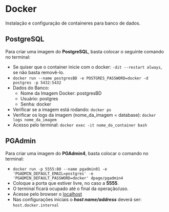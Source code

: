 # Docker

Instalação e configuração de containeres para banco de dados.

## PostgreSQL

Para criar uma imagem do **PostgreSQL**, basta colocar o seguinte comando no terminal:

* Se quiser que o container inicie com o docker: ```-dit --restart always```, se não basta removê-lo.
* ```docker run --name postgresBD -e POSTGRES_PASSWORD=docker -d postgres -p 5432:5432```
* Dados do Banco:
  * Nome da Imagem Docker: postgresBD
  * Usuário: postgres
  * Senha: docker
* Verificar se a imagem está rodando: ```docker ps```
* Verificar os logs da imagem (nome_da_imagem = database): ```docker logs nome_da_imagem```
* Acesso pelo terminal: ```docker exec -it nome_do_container bash```

## PGAdmin

Para criar uma imagem do **PGAdmin4**, basta colocar o comando no terminal:

* ```docker run -p 5555:80 --name pgadmin01 -e 'PGADMIN_DEFAULT_EMAIL=postgres' -e 'PGADMIN_DEFAULT_PASSWORD=docker' dpage/pgadmin4```
* Coloque a porta que estiver livre, no caso a **5555**.
* O terminal ficará ocupado até o final da operação/uso.
* Acesse pelo browser o [localhost](http://localhost:5555/ "localhost")
* Nas configurações iniciais o **_host name/address_** deverá ser: ```host.docker.internal```
